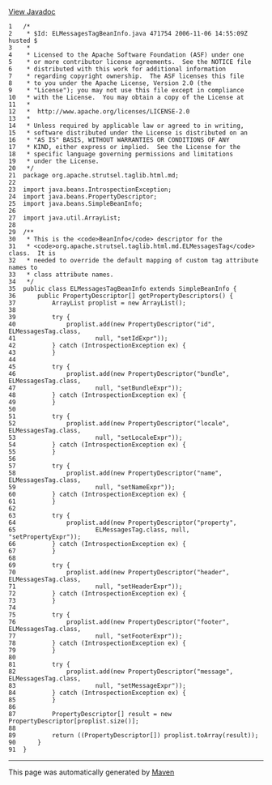 [View Javadoc](../../../../../../apidocs/org/apache/strutsel/taglib.html.md/ELMessagesTagBeanInfo.html)


    1   /*
    2    * $Id: ELMessagesTagBeanInfo.java 471754 2006-11-06 14:55:09Z husted $
    3    *
    4    * Licensed to the Apache Software Foundation (ASF) under one
    5    * or more contributor license agreements.  See the NOTICE file
    6    * distributed with this work for additional information
    7    * regarding copyright ownership.  The ASF licenses this file
    8    * to you under the Apache License, Version 2.0 (the
    9    * "License"); you may not use this file except in compliance
    10   * with the License.  You may obtain a copy of the License at
    11   *
    12   *  http://www.apache.org/licenses/LICENSE-2.0
    13   *
    14   * Unless required by applicable law or agreed to in writing,
    15   * software distributed under the License is distributed on an
    16   * "AS IS" BASIS, WITHOUT WARRANTIES OR CONDITIONS OF ANY
    17   * KIND, either express or implied.  See the License for the
    18   * specific language governing permissions and limitations
    19   * under the License.
    20   */
    21  package org.apache.strutsel.taglib.html.md;
    22  
    23  import java.beans.IntrospectionException;
    24  import java.beans.PropertyDescriptor;
    25  import java.beans.SimpleBeanInfo;
    26  
    27  import java.util.ArrayList;
    28  
    29  /**
    30   * This is the <code>BeanInfo</code> descriptor for the
    31   * <code>org.apache.strutsel.taglib.html.md.ELMessagesTag</code> class.  It is
    32   * needed to override the default mapping of custom tag attribute names to
    33   * class attribute names.
    34   */
    35  public class ELMessagesTagBeanInfo extends SimpleBeanInfo {
    36      public PropertyDescriptor[] getPropertyDescriptors() {
    37          ArrayList proplist = new ArrayList();
    38  
    39          try {
    40              proplist.add(new PropertyDescriptor("id", ELMessagesTag.class,
    41                      null, "setIdExpr"));
    42          } catch (IntrospectionException ex) {
    43          }
    44  
    45          try {
    46              proplist.add(new PropertyDescriptor("bundle", ELMessagesTag.class,
    47                      null, "setBundleExpr"));
    48          } catch (IntrospectionException ex) {
    49          }
    50  
    51          try {
    52              proplist.add(new PropertyDescriptor("locale", ELMessagesTag.class,
    53                      null, "setLocaleExpr"));
    54          } catch (IntrospectionException ex) {
    55          }
    56  
    57          try {
    58              proplist.add(new PropertyDescriptor("name", ELMessagesTag.class,
    59                      null, "setNameExpr"));
    60          } catch (IntrospectionException ex) {
    61          }
    62  
    63          try {
    64              proplist.add(new PropertyDescriptor("property",
    65                      ELMessagesTag.class, null, "setPropertyExpr"));
    66          } catch (IntrospectionException ex) {
    67          }
    68  
    69          try {
    70              proplist.add(new PropertyDescriptor("header", ELMessagesTag.class,
    71                      null, "setHeaderExpr"));
    72          } catch (IntrospectionException ex) {
    73          }
    74  
    75          try {
    76              proplist.add(new PropertyDescriptor("footer", ELMessagesTag.class,
    77                      null, "setFooterExpr"));
    78          } catch (IntrospectionException ex) {
    79          }
    80  
    81          try {
    82              proplist.add(new PropertyDescriptor("message", ELMessagesTag.class,
    83                      null, "setMessageExpr"));
    84          } catch (IntrospectionException ex) {
    85          }
    86  
    87          PropertyDescriptor[] result = new PropertyDescriptor[proplist.size()];
    88  
    89          return ((PropertyDescriptor[]) proplist.toArray(result));
    90      }
    91  }

------------------------------------------------------------------------

This page was automatically generated by [Maven](http://maven.apache.org/)
